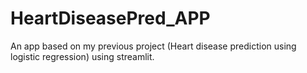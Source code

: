 # HeartDiseasePred_APP
An app based on my previous project (Heart disease prediction using logistic regression) using streamlit.
